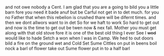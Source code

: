 and not owe nobody a Cent. I am glad that you are a going to bild you a little barn fore you need it bade anuf but be Carful not get in to det much. for you no Father that when this rebelion is crushed thare will be difernt times. and then we dont allwors want to in det  So for we haft to work So hard to get out and now is the time to get out be twen now & nex fall. Mother you must get along with that old stove fore it is one of the best old thing I ever See I ~~wod~~ would like to hade Setch a won when I was in Camp. We hed to out doors bild a fire on the ground wet and Cold Set Sume Cittles on put in beens boil nock a barl of flower take out Sume flower put in to a half barl